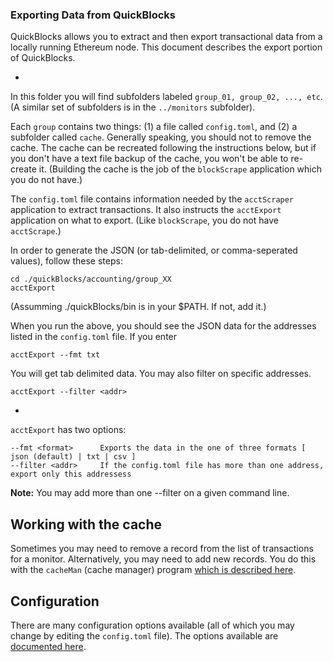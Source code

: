 ### Exporting Data from QuickBlocks

QuickBlocks allows you to extract and then export transactional data from a locally running Ethereum node. This document describes the export portion of QuickBlocks.

-

In this folder you will find subfolders labeled `group_01, group_02, ..., etc`. (A similar set of subfolders is in the `../monitors` subfolder).

Each `group` contains two things: (1) a file called `config.toml`, and (2) a subfolder called `cache`. Generally speaking, you should not to remove the cache. The cache can be recreated following the instructions below, but if you don't have a text file backup of the cache, you won't be able to re-create it. (Building the cache is the job of the `blockScrape` application which you do not have.)

The `config.toml` file contains information needed by the `acctScraper` application to extract transactions. It also instructs the `acctExport` application on what to export. (Like `blockScrape`, you do not have `acctScrape`.)

In order to generate the JSON (or tab-delimited, or comma-seperated values), follow these steps:

    cd ./quickBlocks/accounting/group_XX
    acctExport

(Assumming ./quickBlocks/bin is in your $PATH. If not, add it.)

When you run the above, you should see the JSON data for the addresses listed in the `config.toml` file. If you enter

    acctExport --fmt txt

You will get tab delimited data. You may also filter on specific addresses.

    acctExport --filter <addr>

-

`acctExport` has two options:

    --fmt <format>      Exports the data in the one of three formats [ json (default) | txt | csv ]
    --filter <addr>     If the config.toml file has more than one address, export only this addressess

**Note:** You may add more than one --filter on a given command line.

## Working with the cache

Sometimes you may need to remove a record from the list of transactions for a monitor. Alternatively, you may need to add new records. You do this with the `cacheMan` (cache manager) program [which is described here](cacheMan.md).

## Configuration

There are many configuration options available (all of which you may change by editing the `config.toml` file). The options available are [documented here](./CONFIG.md).
